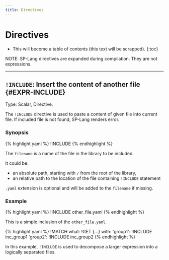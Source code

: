 ```yaml
---
title: Directives
---
```


# Directives

* This will become a table of contents (this text will be scrapped).
{:toc}

NOTE: SP-Lang directives are expanded during compilation. They are not expressions.

--- 

## `!INCLUDE`: Insert the content of another file {#EXPR-INCLUDE}

Type: Scalar, Directive.

The `!INCLUDE` directive is used to paste a content of given file into current file.
If included file is not found, SP-Lang renders error.


### Synopsis

{% highlight yaml %}
!INCLUDE <filename>
{% endhighlight %}

The `filename` is a name of the file in the library to be included.

It could be:

* an absolute path, starting with `/` from the root of the library,
* an relative path to the location of the file containing `!INCLUDE` statement
  
`.yaml` extension is optional and will be added to the `filename` if missing.

### Example

{% highlight yaml %}
!INCLUDE other_file.yaml
{% endhighlight %}

This is a simple inclusion of the `other_file.yaml`.
  

{% highlight yaml %}
!MATCH
what: !GET {...}
with:
  'group1': !INCLUDE inc_group1
  'group2': !INCLUDE inc_group2
{% endhighlight %}

In this example, `!INCLUDE` is used to decompose a larger expression into a logically separated files.
